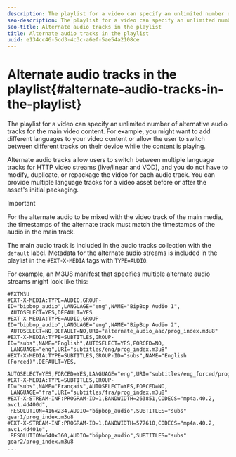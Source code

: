 ```yaml
---
description: The playlist for a video can specify an unlimited number of alternative audio tracks for the main video content. For example, you might want to add different languages to your video content or allow the user to switch between different tracks on their device while the content is playing.
seo-description: The playlist for a video can specify an unlimited number of alternative audio tracks for the main video content. For example, you might want to add different languages to your video content or allow the user to switch between different tracks on their device while the content is playing.
seo-title: Alternate audio tracks in the playlist
title: Alternate audio tracks in the playlist
uuid: e134cc46-5cd3-4c3c-a6ef-5ae54a2108ce
---
```


# Alternate audio tracks in the playlist{#alternate-audio-tracks-in-the-playlist}

The playlist for a video can specify an unlimited number of alternative audio tracks for the main video content. For example, you might want to add different languages to your video content or allow the user to switch between different tracks on their device while the content is playing.

Alternate audio tracks allow users to switch between multiple language tracks for HTTP video streams (live/linear and VOD), and you do not have to modify, duplicate, or repackage the video for each audio track. You can provide multiple language tracks for a video asset before or after the asset's initial packaging.

>[!IMPORTANT]
>
>For the alternate audio to be mixed with the video track of the main media, the timestamps of the alternate track must match the timestamps of the audio in the main track.

The main audio track is included in the audio tracks collection with the `default` label. Metadata for the alternate audio streams is included in the playlist in the `#EXT-X-MEDIA` tags with `TYPE=AUDIO`.

For example, an M3U8 manifest that specifies multiple alternate audio streams might look like this: 

```
#EXTM3U
#EXT-X-MEDIA:TYPE=AUDIO,GROUP-ID="bipbop_audio",LANGUAGE="eng",NAME="BipBop Audio 1",
 AUTOSELECT=YES,DEFAULT=YES
#EXT-X-MEDIA:TYPE=AUDIO,GROUP-ID="bipbop_audio",LANGUAGE="eng",NAME="BipBop Audio 2",
 AUTOSELECT=NO,DEFAULT=NO,URI="alternate_audio_aac/prog_index.m3u8"
#EXT-X-MEDIA:TYPE=SUBTITLES,GROUP-ID="subs",NAME="English",AUTOSELECT=YES,FORCED=NO,
 LANGUAGE="eng",URI="subtitles/eng/prog_index.m3u8"
#EXT-X-MEDIA:TYPE=SUBTITLES,GROUP-ID="subs",NAME="English (Forced)",DEFAULT=YES,
 AUTOSELECT=YES,FORCED=YES,LANGUAGE="eng",URI="subtitles/eng_forced/prog_index.m3u8"
#EXT-X-MEDIA:TYPE=SUBTITLES,GROUP-ID="subs",NAME="Français",AUTOSELECT=YES,FORCED=NO,
 LANGUAGE="fra",URI="subtitles/fra/prog_index.m3u8"
#EXT-X-STREAM-INF:PROGRAM-ID=1,BANDWIDTH=263851,CODECS="mp4a.40.2, avc1.4d400d",
 RESOLUTION=416x234,AUDIO="bipbop_audio",SUBTITLES="subs" 
gear1/prog_index.m3u8
#EXT-X-STREAM-INF:PROGRAM-ID=1,BANDWIDTH=577610,CODECS="mp4a.40.2, avc1.4d401e",
 RESOLUTION=640x360,AUDIO="bipbop_audio",SUBTITLES="subs"
gear2/prog_index.m3u8
...

```

